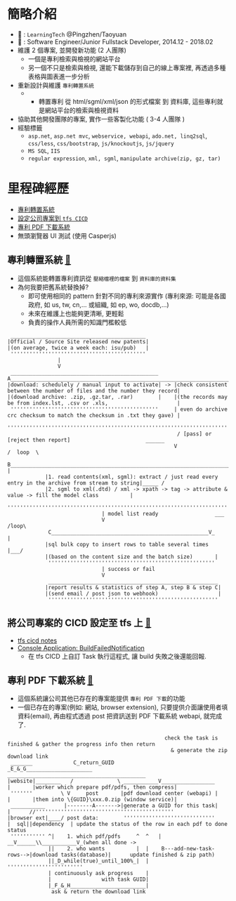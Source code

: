 # 簡略介紹
- :office: : `LearningTech` @Pingzhen/Taoyuan
- :construction_worker: : Software Engineer/Junior Fullstack Developer, 2014.12 - 2018.02
- 維護 2 個專案, 並開發新功能 (2 人團隊)
  - 一個是專利檢索與檢視的網站平台
  - 另一個不只是檢索與檢視, 還能下載儲存到自己的線上專案裡, 再透過多種表格與圖表進一步分析
- 重新設計與維護 `專利轉置系統`
  - * 轉置專利 從 html/sgml/xml/json 的形式檔案 到 資料庫, 這些專利就是網站平台的檢索與檢視資料
- 協助其他開發團隊的專案, 實作一些客製化功能 ( 3-4 人團隊 )
- 經驗標籤
  - `asp.net`, `asp.net mvc`, `webservice, webapi`, `ado.net, linq2sql`, `css/less`, `css/bootstrap`, `js/knockoutjs`, `js/jquery`
  - `MS SQL`, `IIS`
  - `regular expression`, `xml, sgml`, `manipulate archive(zip, gz, tar)`

# 里程碑經歷
- [專利轉置系統](#專利轉置系統-arrow_up_small)
- [設定公司專案到 `tfs CICD`](#將公司專案的-cicd-設定至-tfs-arrow_up_small)
- [專利 PDF 下載系統](#專利-pdf-下載系統-arrow_up_small)
- 無頭瀏覽器 UI 測試 (使用 Casperjs)

## 專利轉置系統 [:arrow_up_small:](#里程碑經歷)
- 這個系統能轉置專利資訊從 `壓縮檔裡的檔案` 到 `資料庫的資料集`
- 為何我要把舊系統替換掉? 
  - 即可使用相同的 pattern 針對不同的專利來源實作 (專利來源: 可能是各國政府, 如 us, tw, cn,... 或組織, 如 ep, wo, docdb,...)
  - 未來在維護上也能夠更清晰, 更輕鬆
  - 負責的操作人員所需的知識門檻較低
```
 ___________________________________________
|Official / Source Site released new patents| 
|(on average, twice a week each: isu/pub)   |
 '''''''''''''''''''''''''''''''''''''''''''
                |
                V
 _______________________________________________      A______________________________________________________________________
|download: schedulely / manual input to activate| -> |check consistent between the number of files and the number they record|
|(download archive: .zip, .gz.tar, .rar)        |    |(the records may be from index.lst, .csv or .xls,                      | 
 '''''''''''''''''''''''''''''''''''''''''''''''     | even do archive crc checksum to match the checksum in .txt they gave) |
                                                      ''''''''''''''''''''''''''''''''''''''''''''''''''''''''''''''''''''''''
                                                      / [pass] or [reject then report]                        ______  
                                                     V                                                      /  loop  \
             B_____________________________________________________________________________________________V__        |
            |1. read contents(xml, sgml): extract / just read every entry in the archive from stream to string|_____ /
            |2. sgml to xml(.dtd) / xml -> xpath -> tag -> attribute & value -> fill the model class          |
             '''''''''''''''''''''''''''''''''''''''''''''''''''''''''''''''''''''''''''''''''''''''''''''''''
                              | model list ready                  ___
                              V                                  /loop\
             C__________________________________________________V_     |
            |sql bulk copy to insert rows to table several times  |___/
            |(based on the content size and the batch size)       |
             '''''''''''''''''''''''''''''''''''''''''''''''''''''
                              | success or fail
                              V
             ______________________________________________________
            |report results & statistics of step A, step B & step C|
            |(send email / post json to webhook)                   |
             ''''''''''''''''''''''''''''''''''''''''''''''''''''''
```

## 將公司專案的 CICD 設定至 tfs 上 [:arrow_up_small:](#里程碑經歷)
- [tfs cicd notes](https://github.com/ChaoLiou/Blog/issues/1)
- [Console Application: BuildFailedNotification](https://github.com/ChaoLiou/BuildFailedNotification)
  - 在 tfs CICD 上自訂 Task 執行這程式, 讓 build 失敗之後還能回報.
## 專利 PDF 下載系統 [:arrow_up_small:](#里程碑經歷)
- 這個系統讓公司其他已存在的專案能提供 `專利 PDF 下載`的功能
- 一個已存在的專案(例如: 網站, browser extension), 只要提供介面讓使用者填資料(email), 再由程式透過 post 把資訊送到 PDF 下載系統 webapi, 就完成了. 
```         
                                                  check the task is finished & gather the progress info then return
                                                    & generate the zip download link
 _______             C_return_GUID               _E_&_G_____________________         ____________________________________________
|website|________   /              \ ___________V_________________          |       |worker which prepare pdf/pdfs, then compress|
 '''''''         \ V     post       |pdf download center (webapi) |         |       |them into \{GUID}\xxx.0.zip (window service)|
 ___________      |--------A------->|generate a GUID for this task|         |      //''''''''''''''''''''''''''''''''''''''''''''
|browser ext|____/ post data:        '''''''''''''''''''''''''''''          |  sql||dependency  | update the status of the row in each pdf to done status
 ''''''''''' ^|    1. which pdf/pdfs     ^  ^   |                         __V______\\___________V_(when all done -> 
             ||    2. who wants          |  |    B---add-new-task-rows-->|download tasks(database)|      update finished & zip path)
             ||_D_while(true)_until_100%_|  |                             ''''''''''''''''''''''''
             | continuously ask progress    |
             |                with task GUID|
             |_F_&_H________________________|
              ask & return the download link
```


